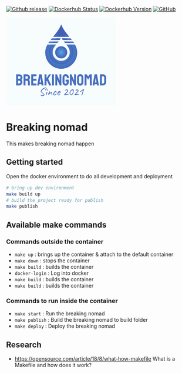 [![Github release](https://img.shields.io/github/v/release/rolfwessels/BreakingNomad)](https://github.com/rolfwessels/BreakingNomad/releases)
[![Dockerhub Status](https://img.shields.io/badge/dockerhub-ok-blue.svg)](https://hub.docker.com/r/rolfwessels/BreakingNomad/tags)
[![Dockerhub Version](https://img.shields.io/docker/v/rolfwessels/BreakingNomad?sort=semver)](https://hub.docker.com/r/rolfwessels/BreakingNomad/tags)
[![GitHub](https://img.shields.io/github/license/rolfwessels/BreakingNomad)](https://github.com/rolfwessels/BreakingNomad/licence.md)

![breaking nomad](./docs/logo.png "breaking nomad")

# Breaking nomad

This makes breaking nomad happen

## Getting started

Open the docker environment to do all development and deployment

```bash
# bring up dev environment
make build up
# build the project ready for publish
make publish
```

## Available make commands

### Commands outside the container

- `make up` : brings up the container & attach to the default container
- `make down` : stops the container
- `make build` : builds the container
- `docker-login` : Log into docker
- `make build` : builds the container
- `make build` : builds the container

### Commands to run inside the container

- `make start` : Run the breaking nomad
- `make publish` : Build the breaking nomad to build folder
- `make deploy` : Deploy the breaking nomad

## Research

- <https://opensource.com/article/18/8/what-how-makefile> What is a Makefile and how does it work?
